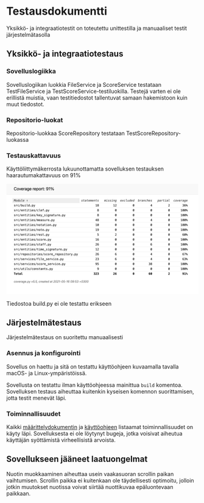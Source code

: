 # Testausdokumentti

Yksikkö- ja integraatiotestit on toteutettu unittestilla ja manuaaliset testit järjestelmätasolla

## Yksikkö- ja integraatiotestaus

### Sovelluslogiikka

Sovelluslogiikan luokkia FileService ja ScoreService testataan TestFileService ja TestScoreService-testiluokilla. Testejä varten ei ole erillistä muistia, vaan testitiedostot tallentuvat samaan hakemistoon kuin muut tiedostot.

### Repositorio-luokat

Repositorio-luokkaa ScoreRepository testataan TestScoreRepository-luokassa

### Testauskattavuus

Käyttöliittymäkerrosta lukuunottamatta sovelluksen testauksen haarautumakattavuus on 91%

![](./kuvat/coveragereport.png)

Tiedostoa build.py ei ole testattu erikseen

## Järjestelmätestaus

Järjestelmätestaus on suoritettu manuaalisesti

### Asennus ja konfigurointi

Sovellus on haettu ja sitä on testattu käyttöohjeen kuvaamalla tavalla macOS- ja Linux-ympäristöissä.

Sovellusta on testattu ilman käyttöohjeessa mainittua `build` komentoa. Sovelluksen testaus aiheuttaa kuitenkin kyseisen komennon suorittamisen, jotta testit menevät läpi.

### Toiminnallisuudet

Kaikki [määrittelydokumentin](./vaatimusmaarittely.md) ja [käyttöohjeen](./kayttoohje.md) listaamat toiminnallisuudet on käyty läpi. Sovelluksesta ei ole löytynyt bugeja, jotka voisivat aiheutua käyttäjän syöttämistä virheellisistä arvoista.

## Sovellukseen jääneet laatuongelmat

Nuotin muokkaaminen aiheuttaa usein vaakasuoran scrollin paikan vaihtumisen. Scrollin paikka ei kuitenkaan ole täydellisesti optimoitu, jolloin jotkin muutokset nuotissa voivat siirtää nuottikuvaa epäluontevaan paikkaan.
